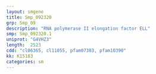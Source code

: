 ```yaml
---
layout: smgene
title: Smp_092320
grp: Smp_09
description: "RNA polymerase II elongation factor ELL"
smp: Smp_092320.1
uniprot: "G4VHZ3"
length:  2523
cdd: "cl06365, cl11055, pfam07303, pfam10390"
kk: K15183
categories: sm
---
```

